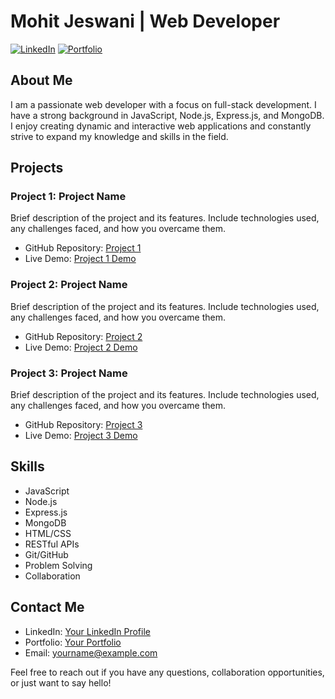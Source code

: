 # Mohit Jeswani | Web Developer

[![LinkedIn](https://img.shields.io/badge/LinkedIn-Connect-blue.svg)](https://www.linkedin.com/in/yourlinkedinprofile)
[![Portfolio](https://img.shields.io/badge/Portfolio-Visit-1abc9c.svg)](https://www.yourportfolio.com)

## About Me

I am a passionate web developer with a focus on full-stack development. I have a strong background in JavaScript, Node.js, Express.js, and MongoDB. I enjoy creating dynamic and interactive web applications and constantly strive to expand my knowledge and skills in the field.

## Projects

### Project 1: Project Name

Brief description of the project and its features. Include technologies used, any challenges faced, and how you overcame them.

- GitHub Repository: [Project 1](https://github.com/yourusername/project1)
- Live Demo: [Project 1 Demo](https://www.project1demo.com)

### Project 2: Project Name

Brief description of the project and its features. Include technologies used, any challenges faced, and how you overcame them.

- GitHub Repository: [Project 2](https://github.com/yourusername/project2)
- Live Demo: [Project 2 Demo](https://www.project2demo.com)

### Project 3: Project Name

Brief description of the project and its features. Include technologies used, any challenges faced, and how you overcame them.

- GitHub Repository: [Project 3](https://github.com/yourusername/project3)
- Live Demo: [Project 3 Demo](https://www.project3demo.com)

## Skills

- JavaScript
- Node.js
- Express.js
- MongoDB
- HTML/CSS
- RESTful APIs
- Git/GitHub
- Problem Solving
- Collaboration

## Contact Me

- LinkedIn: [Your LinkedIn Profile](https://www.linkedin.com/in/yourlinkedinprofile)
- Portfolio: [Your Portfolio](https://www.yourportfolio.com)
- Email: yourname@example.com

Feel free to reach out if you have any questions, collaboration opportunities, or just want to say hello!

